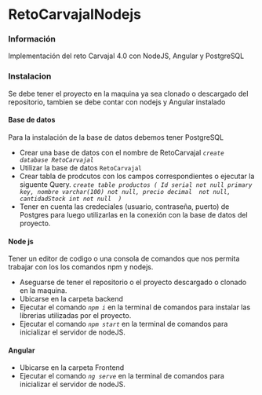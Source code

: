 # RetoCarvajalNodejs
### Información 
Implementación del reto Carvajal 4.0 con NodeJS, Angular y PostgreSQL
### Instalacion
Se debe tener el proyecto en la maquina ya sea clonado o descargado del repositorio, tambien se debe contar con nodejs y Angular instalado 
#### Base de datos
Para la instalación de la base de datos  debemos tener PostgreSQL
- Crear una base de datos con el nombre de RetoCarvajal
 	*` create database RetoCarvajal `*
- Utilizar la base de datos `RetoCarvajal`
- Crear tabla de prodcutos con los campos correspondientes  o ejecutar la siguente Query.
	  *`create table productos (
        	Id serial not null primary key,
        	nombre varchar(100) not null,
        	precio decimal  not null,
        	cantidadStock int not null 
   	 )`*
- Tener en cuenta las credeciales (usuario, contraseña, puerto) de Postgres  para luego utilizarlas en la conexión con la base de datos del proyecto.

#### Node js
Tener un editor de codigo o una consola de comandos que nos permita trabajar con los los comandos npm y nodejs.
- Aseguarse de tener el repositorio o el proyecto descargado o clonado en la maquina.
- Ubicarse en la carpeta backend
- Ejecutar el comando *` npm i `* en la terminal de comandos  para instalar las librerias utilizadas por el proyecto.
- Ejecutar el comando *` npm start `* en la terminal de comandos para inicializar el servidor de nodeJS.

#### Angular 
- Ubicarse en la carpeta Frontend
- Ejecutar el comando *`ng serve`* en la terminal de comandos para inicializar el servidor de nodeJS.
